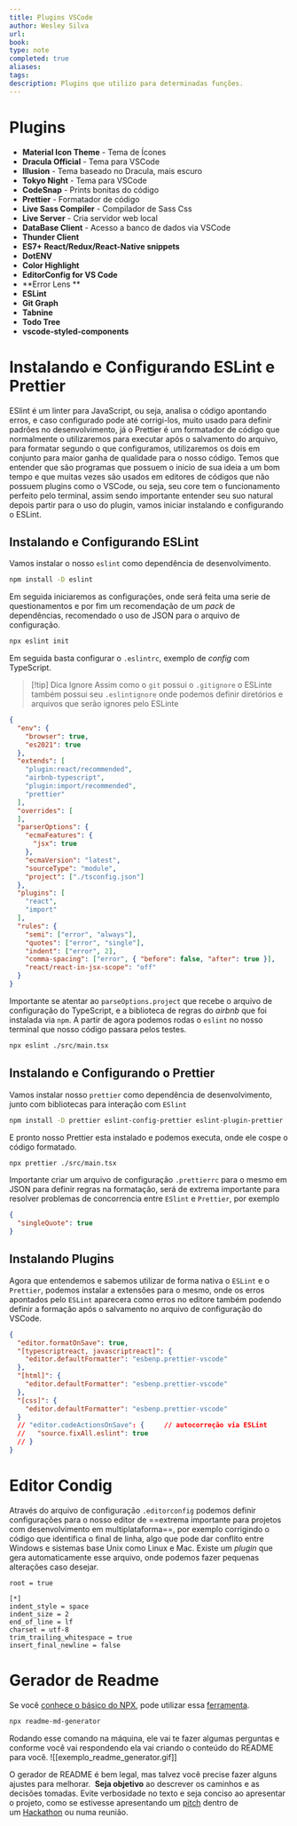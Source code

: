 ```yaml
---
title: Plugins VSCode
author: Wesley Silva
url:
book:
type: note
completed: true
aliases:
tags: 
description: Plugins que utilizo para determinadas funções. 
---
```

# Plugins
- **Material Icon Theme** - Tema de Ícones
- **Dracula Official** - Tema para VSCode
- **Illusion** - Tema baseado no Dracula, mais escuro
- **Tokyo Night** - Tema para VSCode
- **CodeSnap** - Prints bonitas do código
- **Prettier** - Formatador de código
- **Live Sass Compiler** - Compilador de Sass Css
- **Live Server** - Cria servidor web local
- **DataBase Client** - Acesso a banco de dados via VSCode
- **Thunder Client**
- **ES7+ React/Redux/React-Native snippets**
- **DotENV**
- **Color Highlight**
- **EditorConfig for VS Code**
- **Error Lens **
- **ESLint**
- **Git Graph**
- **Tabnine**
- **Todo Tree**
- **vscode-styled-components**

# Instalando e Configurando ESLint e Prettier
ESlint é um linter para JavaScript, ou seja, analisa o código apontando erros, e caso configurado pode até corrigi-los, muito usado para definir padrões no desenvolvimento, já o Prettier é um formatador de código que normalmente o utilizaremos para executar após o salvamento do arquivo, para formatar segundo o que configuramos, utilizaremos os dois em conjunto para maior ganha de qualidade para o nosso código.
Temos que entender que são programas que possuem o inicio de sua ideia a um bom tempo e que muitas vezes são usados em editores de códigos que não possuem plugins como o VSCode, ou seja, seu core tem o funcionamento perfeito pelo terminal, assim sendo importante entender seu suo natural depois partir para o uso do plugin, vamos iniciar instalando e configurando o ESLint.

## Instalando e Configurando ESLint
Vamos instalar o nosso `eslint` como dependência de desenvolvimento.

```bash
npm install -D eslint
```

Em seguida iniciaremos as configurações, onde será feita uma serie de questionamentos e por fim um recomendação de um _pack_ de dependências, recomendado o uso de JSON para o arquivo de configuração.

```bash
npx eslint init
```

Em seguida basta configurar o `.eslintrc`, exemplo de _config_ com TypeScript.

>[!tip] Dica Ignore
>Assim como o `git` possui o `.gitignore` o ESLinte também possui seu `.eslintignore` onde podemos definir diretórios e arquivos que serão ignores pelo ESLinte

```json
{
  "env": {
    "browser": true,
    "es2021": true
  },
  "extends": [
    "plugin:react/recommended",
    "airbnb-typescript",
    "plugin:import/recommended",
    "prettier"
  ],
  "overrides": [
  ],
  "parserOptions": {
    "ecmaFeatures": {
      "jsx": true
    },
    "ecmaVersion": "latest",
    "sourceType": "module",
    "project": ["./tsconfig.json"]
  },
  "plugins": [
    "react",
    "import"
  ],
  "rules": {
    "semi": ["error", "always"],
    "quotes": ["error", "single"],
    "indent": ["error", 2],
    "comma-spacing": ["error", { "before": false, "after": true }],
    "react/react-in-jsx-scope": "off"
  }
}
```

Importante se atentar ao `parseOptions.project` que recebe o arquivo de configuração do TypeScript, e a biblioteca de regras do _airbnb_ que foi instalada via `npm`.
A partir de agora podemos rodas o `eslint` no nosso terminal que nosso código passara pelos testes.

```bash
npx eslint ./src/main.tsx
```

## Instalando e Configurando o Prettier
Vamos instalar nosso `prettier` como dependência de desenvolvimento, junto com bibliotecas para interação com `ESlint`

```bash
npm install -D prettier eslint-config-prettier eslint-plugin-prettier
```

E pronto nosso Prettier esta instalado e podemos executa, onde ele cospe o código formatado.

```bash
npx prettier ./src/main.tsx
```

Importante criar um arquivo de configuração `.prettierrc` para o mesmo em JSON para definir regras na formatação, será de extrema importante para resolver problemas de concorrencia entre `ESlint` e `Prettier`, por exemplo

```json
{
  "singleQuote": true
}
```

## Instalando Plugins
Agora que entendemos e sabemos utilizar de forma nativa o `ESLint` e o `Prettier`, podemos instalar a extensões para o mesmo, onde os erros apontados pelo `ESLint` aparecera como erros no editore também podendo definir a formação após o salvamento no arquivo de configuração do VSCode.

```json
{
  "editor.formatOnSave": true,
  "[typescriptreact, javascriptreact]": {
    "editor.defaultFormatter": "esbenp.prettier-vscode"
  },
  "[html]": {
    "editor.defaultFormatter": "esbenp.prettier-vscode"
  },
  "[css]": {
    "editor.defaultFormatter": "esbenp.prettier-vscode"
  }
  // "editor.codeActionsOnSave": {     // autocorreção via ESLint
  //   "source.fixAll.eslint": true
  // }
}
```

# Editor Condig
Através do arquivo de configuração `.editorconfig` podemos definir configurações para o nosso editor de ==extrema importante para projetos com desenvolvimento em multiplataforma==, por exemplo corrigindo o código que identifica o final de linha, algo que pode dar conflito entre Windows e sistemas base Unix como Linux e Mac.
Existe um _plugin_ que gera automaticamente esse arquivo, onde podemos fazer pequenas alterações caso desejar.


```editorconfig
root = true
  
[*]
indent_style = space
indent_size = 2
end_of_line = lf
charset = utf-8
trim_trailing_whitespace = true
insert_final_newline = false
```



# Gerador de Readme
Se você [conhece o básico do NPX](https://blog.rocketseat.com.br/conhecendo-o-npx-executor-de-pacote-do-npm/), pode utilizar essa [ferramenta](https://github.com/kefranabg/readme-md-generator).

```bash
npx readme-md-generator
```

Rodando esse comando na máquina, ele vai te fazer algumas perguntas e conforme você vai respondendo ela vai criando o conteúdo do README para você.
![[exemplo_readme_generator.gif]]

O gerador de README é bem legal, mas talvez você precise fazer alguns ajustes para melhorar.  **Seja objetivo** ao descrever os caminhos e as decisões tomadas. Evite verbosidade no texto e seja conciso ao apresentar o projeto, como se estivesse apresentando um [pitch](https://www.sbcoaching.com.br/blog/pitch/) dentro de um [Hackathon](https://shawee.io/pt/tag/rocketseat/) ou numa reunião.